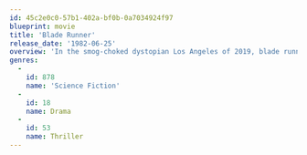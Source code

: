 ```yaml
---
id: 45c2e0c0-57b1-402a-bf0b-0a7034924f97
blueprint: movie
title: 'Blade Runner'
release_date: '1982-06-25'
overview: 'In the smog-choked dystopian Los Angeles of 2019, blade runner Rick Deckard is called out of retirement to terminate a quartet of replicants who have escaped to Earth seeking their creator for a way to extend their short life spans.'
genres:
  -
    id: 878
    name: 'Science Fiction'
  -
    id: 18
    name: Drama
  -
    id: 53
    name: Thriller
---
```

